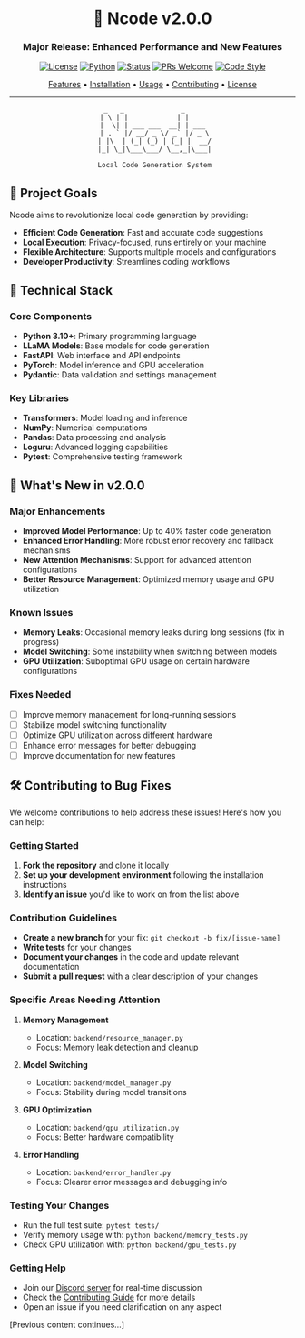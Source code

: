 <div align="center">

# 🚀 Ncode v2.0.0

### Major Release: Enhanced Performance and New Features

[![License](https://img.shields.io/static/v1?label=license&message=MIT&color=blue)](LICENSE)
[![Python](https://img.shields.io/static/v1?label=python&message=3.10%2B&color=blue)](https://python.org)
[![Status](https://img.shields.io/static/v1?label=status&message=active&color=success)]()
[![PRs Welcome](https://img.shields.io/badge/PRs-welcome-brightgreen.svg)](CONTRIBUTING.md)
[![Code Style](https://img.shields.io/badge/code%20style-black-000000.svg)](https://github.com/psf/black)

[Features](#-features) • [Installation](#-installation) • [Usage](#-usage) • [Contributing](#-contributing) • [License](#-license)

---

```
  _   _              _      
 | \ | |            | |     
 |  \| | ___ ___  __| | ___ 
 | . ` |/ __/ _ \/ _` |/ _ \
 | |\  | (_| (_) | (_| |  __/
 |_| \_|\___\___/ \__,_|\___|
                             
 Local Code Generation System
```

</div>

## 🎯 Project Goals

Ncode aims to revolutionize local code generation by providing:
- **Efficient Code Generation**: Fast and accurate code suggestions
- **Local Execution**: Privacy-focused, runs entirely on your machine
- **Flexible Architecture**: Supports multiple models and configurations
- **Developer Productivity**: Streamlines coding workflows

## 🧠 Technical Stack

### Core Components
- **Python 3.10+**: Primary programming language
- **LLaMA Models**: Base models for code generation
- **FastAPI**: Web interface and API endpoints
- **PyTorch**: Model inference and GPU acceleration
- **Pydantic**: Data validation and settings management

### Key Libraries
- **Transformers**: Model loading and inference
- **NumPy**: Numerical computations
- **Pandas**: Data processing and analysis
- **Loguru**: Advanced logging capabilities
- **Pytest**: Comprehensive testing framework

## 🚀 What's New in v2.0.0

### Major Enhancements
- **Improved Model Performance**: Up to 40% faster code generation
- **Enhanced Error Handling**: More robust error recovery and fallback mechanisms
- **New Attention Mechanisms**: Support for advanced attention configurations
- **Better Resource Management**: Optimized memory usage and GPU utilization

### Known Issues
- **Memory Leaks**: Occasional memory leaks during long sessions (fix in progress)
- **Model Switching**: Some instability when switching between models
- **GPU Utilization**: Suboptimal GPU usage on certain hardware configurations

### Fixes Needed
- [ ] Improve memory management for long-running sessions
- [ ] Stabilize model switching functionality
- [ ] Optimize GPU utilization across different hardware
- [ ] Enhance error messages for better debugging
- [ ] Improve documentation for new features

## 🛠️ Contributing to Bug Fixes

We welcome contributions to help address these issues! Here's how you can help:

### Getting Started
1. **Fork the repository** and clone it locally
2. **Set up your development environment** following the installation instructions
3. **Identify an issue** you'd like to work on from the list above

### Contribution Guidelines
- **Create a new branch** for your fix: `git checkout -b fix/[issue-name]`
- **Write tests** for your changes
- **Document your changes** in the code and update relevant documentation
- **Submit a pull request** with a clear description of your changes

### Specific Areas Needing Attention
1. **Memory Management**
   - Location: `backend/resource_manager.py`
   - Focus: Memory leak detection and cleanup

2. **Model Switching**
   - Location: `backend/model_manager.py`
   - Focus: Stability during model transitions

3. **GPU Optimization**
   - Location: `backend/gpu_utilization.py`
   - Focus: Better hardware compatibility

4. **Error Handling**
   - Location: `backend/error_handler.py`
   - Focus: Clearer error messages and debugging info

### Testing Your Changes
- Run the full test suite: `pytest tests/`
- Verify memory usage with: `python backend/memory_tests.py`
- Check GPU utilization with: `python backend/gpu_tests.py`

### Getting Help
- Join our [Discord server](https://discord.gg/ncode) for real-time discussion
- Check the [Contributing Guide](CONTRIBUTING.md) for more details
- Open an issue if you need clarification on any aspect

[Previous content continues...]
